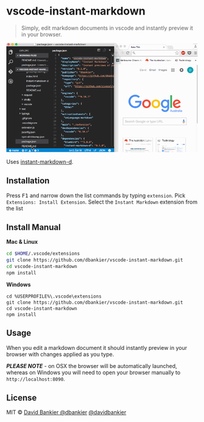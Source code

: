 # vscode-instant-markdown

> Simply, edit markdown documents in vscode and instantly preview it in your browser.

![screencast](./vscode-instant-markdown.gif)

Uses [instant-markdown-d](https://github.com/suan/instant-markdown-d).

## Installation

Press <kbd>F1</kbd> and narrow down the list commands by typing `extension`. Pick `Extensions: Install Extension`.
Select the `Instant Markdown` extension from the list

## Install Manual

**Mac & Linux**
```sh
cd $HOME/.vscode/extensions
git clone https://github.com/dbankier/vscode-instant-markdown.git
cd vscode-instant-markdown
npm install
```

**Windows**
```
cd %USERPROFILE%\.vscode\extensions
git clone https://github.com/dbankier/vscode-instant-markdown.git
cd vscode-instant-markdown
npm install
```

## Usage

When you edit a markdown document it should instantly preview in your browser with changes applied as you type.

***PLEASE NOTE*** - on OSX the browser will be automatically launched, whereas on Windows you will need to open
your browser manually to `http://localhost:8090`.


## License

MIT © [David Bankier @dbankier](https://github.com/dbankier)
[@davidbankier](https://twitter.com/davidbankier)